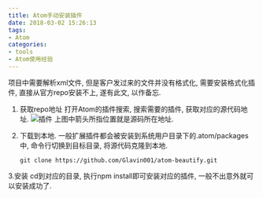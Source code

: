 ```yaml
---
title: Atom手动安装插件
date: 2018-03-02 15:26:13
tags:
- Atom
categories:
- tools
- Atom使用经验
---
```


项目中需要解析xml文件, 但是客户发过来的文件并没有格式化, 需要安装格式化插件, 直接从官方repo安装不上, 遂有此文, 以作备忘.

1. 获取repo地址
    打开Atom的插件搜索, 搜索需要的插件, 获取对应的源代码地址.
    ![插件](http://p3euxxfa8.bkt.clouddn.com/atomdemo.png)
    上图中箭头所指位置就是源码所在地址.

2. 下载到本地.
    一般扩展插件都会被安装到系统用户目录下的.atom/packages中, 命令行切换到目标目录, 将源代码克隆到本地.
    ```
    git clone https://github.com/Glavin001/atom-beautify.git
    ```

3.安装
    cd到对应的目录, 执行npm install即可安装对应的插件, 一般不出意外就可以安装成功了.
